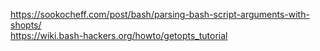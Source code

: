 https://sookocheff.com/post/bash/parsing-bash-script-arguments-with-shopts/  
https://wiki.bash-hackers.org/howto/getopts_tutorial  
